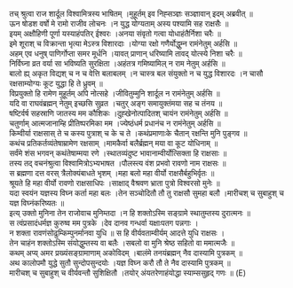 

  
तच् श्रुत्वा राज शार्दूल विश्वामित्रस्य भाषितम् ।मुहूर्तम् इव निह्सञ्ज्ञः सञ्ज्ञावान् इदम् अब्रवीत्  ॥   
ऊन षोडश वर्षो मे रामो राजीव लोचनः ।न युद्ध योग्यताम् अस्य पश्यामि सह राक्षसैः  ॥   
इयम् अक्षौहिणी पूर्णा यस्याहंपतिर् ईश्वरः ।अनया संवृतो गत्वा योधाहंतैर्निशा चरैः  ॥   
इमे शूराश् च विक्रान्ता भृत्या मेऽस्त्र विशारदाः ।योग्या रक्षो गणैर्योद्धुम्न रामंनेतुम् अर्हसि  ॥   
अहम् एव धनुष् पाणिर्गोप्ता समर मूर्धनि ।यावत् प्राणान् धरिष्यामि तावद् योत्स्ये निशा चरैः  ॥   
निर्विघ्ना व्रत वर्या सा भविष्यति सुरक्षिता ।अहंतत्र गमिष्यामिल् न राम नेतुम् अर्हसि  ॥   
बालो ह्य् अकृत विद्यश् च न च वेत्ति बलाबलम् ।न चास्त्र बल संयुक्तो न च युद्ध विशारदः ।न चासौ रक्षसाम्योग्यः कूट युद्धा हि ते ध्रुवम्  ॥   
विप्रयुक्तो हि रामेण मुहूर्तम् अपि नोत्सहे ।जीवितुम्मुनि शार्दूल न रामंनेतुम् अर्हसि  ॥   
यदि वा राघवंब्रह्मन् नेतुम् इच्छसि सुव्रत ।चतुर् अङ्ग समायुक्तंमया सह च तंनय  ॥   
षष्टिर्वर्ष सहस्राणि जातस्य मम कौशिकः ।दुह्खेनोत्पादितश् चायंन रामंनेतुम् अर्हसि  ॥   
चतुर्णाम् आत्मजानाम्हि प्रीतिष्परमिका मम ।ज्येष्ठंधर्म प्रधानंच न रामंनेतुम् अर्हसि  ॥   
किम्वीर्या राक्षसास् ते च कस्य पुत्राश् च के च ते ।कथंप्रमाणाःके चैतान् रक्षन्ति मुनि पुङ्गव  ॥   
कथंच प्रतिकर्तव्यंतेषाम्रामेण रक्षसाम् ।मामकैर्वा बलैर्ब्रह्मन् मया वा कूट योधिनाम्  ॥   
सर्वंमे शंस भगवन् कथंतेषाम्मया रणे ।स्थातव्यंदुष्ट भावानाम्वीर्योत्सिक्ता हि राक्षसाः  ॥   
तस्य तद् वचनंश्रुत्वा विश्वामित्रोऽभ्यभाषत ।पौलस्त्य वंश प्रभवो रावणो नाम राक्षसः  ॥   
स ब्रह्मणा दत्त वरस् त्रैलोक्यंबाधते भृशम् ।महा बलो महा वीर्यो राक्षसैर्बहुभिर्वृतः  ॥   
श्रूयते हि महा वीर्यो रावणो राक्षसाधिपः ।साक्षाद् वैश्रवण भ्राता पुत्रो विश्वरसो मुनेः  ॥   
यदा स्वयंन यज्ञस्य विघ्न कर्ता महा बलः ।तेन सञ्चोदितौ तौ तु राक्षसौ सुमहा बलौ ।मारीचश् च सुबाहुश् च यज्ञ विघ्नंकरिष्यतः  ॥   
इत्य् उक्तो मुनिना तेन राजोवाच मुनिम्तदा ।न हि शक्तोऽस्मि सङ्ग्रामे स्थातुम्तस्य दुरात्मनः  ॥   
स त्वंप्रसादंधर्मज्ञ कुरुष्व मम पुत्रके ।देव दानव गन्धर्वा यक्षाःपतग पन्नगाः ।  
न शक्ता रावणंसोढुम्किम्पुनर्मानवा युधि  ॥ स हि वीर्यवताम्वीर्यम् आदत्ते युधि राक्षसः ।  
तेन चाहंन शक्तोऽस्मि संयोद्धुम्तस्य वा बलैः ।सबलो वा मुनि श्रेष्ठ सहितो वा ममात्मजैः  ॥   
कथम् अप्य् अमर प्रख्यंसङ्ग्रामाणाम् अकोविदम् ।बालंमे तनयंब्रह्मन् नैव दास्यामि पुत्रकम्  ॥   
अथ कालोपमौ युद्धे सुतौ सुन्दोपसुन्दयोः ।यज्ञ विघ्न करौ तौ ते नैव दास्यामि पुत्रकम्  ॥   
मारीचश् च सुबाहुश् च वीर्यवन्तौ सुशिक्षितौ ।तयोर् अंयतरेणाहंयोद्धा स्याम्ससुहृद् गणः  ॥ (E)  
